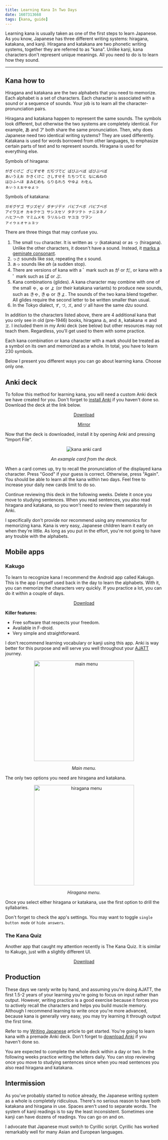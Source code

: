```yaml
---
title: Learning Kana In Two Days
date: 1607313668
tags: [kana, guide]
---
```


Learning kana is usually taken as one of the first steps to learn Japanese.
As you know,
Japanese has three different writing systems: hiragana, katakana, and kanji.
Hiragana and katakana are two phonetic writing systems,
together they are referred to as "kana".
Unlike kanji, kana characters don't represent unique meanings.
All you need to do is to learn how they sound.

****

## Kana how to

Hiragana and katakana are the two alphabets that you need to memorize.
Each alphabet is a set of characters.
Each character is associated with a sound or a sequence of sounds.
Your job is to learn all the character-pronunciation pairs.

Hiragana and katakana happen to represent the same sounds.
The symbols look different, but otherwise the two systems are completely identical.
For example,
<span title="hiragana letter A">あ</span>
and
<span title="katakana letter A">ア</span>
both share the same pronunciation.
Then, why does Japanese need two identical writing systems?
They are used differently.
Katakana is used for words borrowed from other languages,
to emphasize certain parts of text
and to represent sounds.
Hiragana is used for everything else.

Symbols of hiragana:

```
がぎぐげご ざじずぜぞ だぢづでど ばびぶべぼ ぱぴぷぺぽ
あいうえお かきくけこ さしすせそ たちつてと なにぬねの
はひふへほ まみむめも らりるれろ やゆよ わをん
ぁぃぅぇぉゃゅょっ
```

Symbols of katakana:

```
ガギグゲゴ ザジズゼゾ ダヂヅデド バビブベボ パピプペポ
アイウエオ カキクケコ サシスセソ タチツテト ナニヌネノ
ハヒフヘホ マミムメモ ラリルレロ ヤユヨ ワヲン
ァィゥェォャュョッ
```

There are three things that may confuse you.

1) The small `tsu` character.
   It is written as ッ (katakana) or as っ (hiragana).
   Unlike the other characters, it doesn't have a sound.
   Instead, it [marks a geminate consonant](https://wikiless.org/wiki/Sokuon?lang=en).
2) `っさ` sounds like *ssa*, repeating the *s* sound.
3) `あっ` sounds like *ah* (a sudden stop).
4) There are versions of kana with a
   <span title="dakuten (濁点)">ﾞ mark</span>
   such as
   <span title="ga">が</span> or <span title="da">だ</span>,
   or kana with a
   <span title="handakuten (半濁点)">ﾟ mark</span>
   such as <span title="pa">ぱ</span> or <span title="pu">ぷ</span>.
3) Kana combinations (glides).
   A kana character may combine with one of the small ゃ, ゅ or ょ (or their katakana variants)
   to produce new sounds, such as
   <span title="kya">きゃ</span>,
   <span title="kyu">きゅ</span>
   or <span title="kyo">きょ</span>.
   The sounds of the two kana blend together.
   All glides require the second letter to be written smaller than usual.
4) In the Tokyo dialect, `ず`, `づ`, `ズ`, and `ヅ` all have the same *dzu* sound.

In addition to the characters listed above,
there are 4 additional kana that you only see in old (pre-1946) books,
hiragana `ゐ`, and `ゑ`, katakana `ヰ` and `ヱ`.
I included them in my Anki deck (see below) but other resources may not teach them.
Regardless, you'll get used to them with some practice.

Each kana combination or kana character with a mark
should be treated as a symbol on its own and memorized as a whole.
In total, you have to learn 230 symbols.

Below I present you different ways you can go about learning kana.
Choose only one.

## Anki deck

To follow this method for learning kana,
you will need a custom Anki deck we have created for you.
Don't forget to [install Anki](setting-up-anki.html) if you haven't done so.
Download the deck at the link below.

<p align="center">
<a target="_blank" class="download_button" href="https://disk.yandex.com/d/BK9Jqeml6CqU8Q">Download</a>
</p>
<p align="center">
<a target="_blank" href="https://ankiweb.net/shared/info/839782116">Mirror</a>
</p>

Now that the deck is downloaded,
install it by opening Anki and pressing "Import File".

<p align="center">
<img class="shadow" src="img/kana-anki-deck.webp" alt="kana anki card">
</p>
<p align="center">
<i>An example card from the deck.</i>
</p>

When a card comes up,
try to recall the pronunciation of the displayed kana character.
Press "Good" if your guess is correct. Otherwise, press "Again".
You should be able to learn all the kana within two days.
Feel free to increase your daily new cards limit to do so.

Continue reviewing this deck in the following weeks.
Delete it once you move to studying sentences.
When you read sentences, you also read hiragana and katakana,
so you won't need to review them separately in Anki.

I specifically don't provide nor recommend using any mnemonics for memorizing kana.
Kana is very easy, Japanese children learn it early on when they're little.
As long as you put in the effort,
you're not going to have any trouble with the alphabets.

## Mobile apps

### Kakugo

To learn to recognize kana
I recommend the Android app called Kakugo.
This is the app I myself used back in the day to learn the alphabets.
With it, you can memorize the characters very quickly.
If you practice a lot, you can do it within a couple of days.

<p align="center">
<a target="_blank" class="download_button" href="https://www.f-droid.org/en/packages/org.kaqui/">Download</a>
</p>

**Killer features:**

* Free software that respects your freedom.
* Available in F-droid.
* Very simple and straightforward.

I don't recommend learning vocabulary or kanji using this app.
Anki is way better for this purpose and will serve you well throughout your [AJATT](whats-ajatt.html) journey.

<p align="center"><img width="320px" alt="main menu" src="img/kakugo-main.webp"></p>
<p align="center"><i>Main menu.</i></p>

The only two options you need are hiragana and katakana.

<p align="center"><img width="320px" alt="hiragana menu" src="img/kakugo-hiragana.webp"></p>
<p align="center"><i>Hiragana menu.</i></p>

Once you select either hiragana or katakana, use the first option to drill the syllabaries.

Don't forget to check the app's settings.
You may want to toggle `single button mode` or `hide answers`.

### The Kana Quiz

Another app that caught my attention recently is The Kana Quiz.
It is similar to Kakugo, just with a slightly different UI.

<p align="center">
<a target="_blank" class="download_button" href="https://f-droid.org/packages/com.noprestige.kanaquiz/">Download</a>
</p>

## Production

These days we rarely write by hand,
and assuming you're doing AJATT, the first 1.5-2 years of your learning
you're going to focus on input rather than output.
However, writing practice is a good exercise
because it forces you to actively recall the characters
and helps you build muscle memory.
Although I recommend learning to write once you're more advanced,
because kana is generally very easy,
you may try learning it through output the first time.

Refer to my [Writing Japanese](writing-japanese.html) article to get started.
You're going to learn kana with a premade Anki deck.
Don't forget to [download Anki](setting-up-anki.html) if you haven't done so.

You are expected to complete the whole deck within a day or two.
In the following weeks practice writing the letters daily.
You can stop reviewing once you move to studying sentences
since when you read sentences you also read hiragana and katakana.

## Intermission

As you've probably started to notice already,
the Japanese writing system as a whole is completely ridiculous.
There's no serious reason to have both katakana and hiragana in use.
Spaces aren't used to separate words.
The system of kanji readings is to say the least inconsistent.
Sometimes one kanji can have dozens of readings.
You can go on and on.

I advocate that Japanese must switch to Cyrillic script.
Cyrillic has worked remarkably well for many Asian and European languages.

